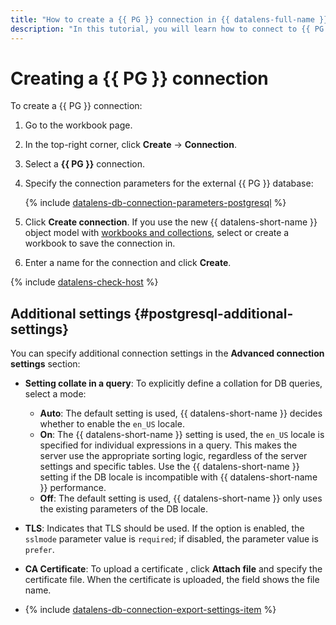 ```yaml
---
title: "How to create a {{ PG }} connection in {{ datalens-full-name }}"
description: "In this tutorial, you will learn how to connect to {{ PG }} in {{ datalens-full-name }}."
---
```


# Creating a {{ PG }} connection



To create a {{ PG }} connection:

1. Go to the workbook page.
1. In the top-right corner, click **Create** → **Connection**.
1. Select a **{{ PG }}** connection.
1. Specify the connection parameters for the external {{ PG }} database:

   {% include [datalens-db-connection-parameters-postgresql](../../../_includes/datalens/datalens-db-connection-parameters-postgresql.md) %}

1. Click **Create connection**. If you use the new {{ datalens-short-name }} object model with [workbooks and collections](../../../datalens/workbooks-collections/index.md), select or create a workbook to save the connection in.
1. Enter a name for the connection and click **Create**.

{% include [datalens-check-host](../../../_includes/datalens/operations/datalens-check-host.md) %}


## Additional settings {#postgresql-additional-settings}

You can specify additional connection settings in the **Advanced connection settings** section:

* **Setting collate in a query**: To explicitly define a collation for DB queries, select a mode:

   * **Auto**: The default setting is used, {{ datalens-short-name }} decides whether to enable the `en_US` locale.
   * **On**: The {{ datalens-short-name }} setting is used, the `en_US` locale is specified for individual expressions in a query. This makes the server use the appropriate sorting logic, regardless of the server settings and specific tables. Use the {{ datalens-short-name }} setting if the DB locale is incompatible with {{ datalens-short-name }} performance.
   * **Off**: The default setting is used, {{ datalens-short-name }} only uses the existing parameters of the DB locale.

* **TLS**: Indicates that TLS should be used. If the option is enabled, the `sslmode` parameter value is `required`; if disabled, the parameter value is `prefer`.
* **CA Certificate**: To upload a certificate , click **Attach file** and specify the certificate file. When the certificate is uploaded, the field shows the file name.
* {% include [datalens-db-connection-export-settings-item](../../../_includes/datalens/operations/datalens-db-connection-export-settings-item.md) %}
